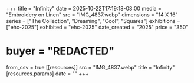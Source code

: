 +++
title = "Infinity"
date = 2025-10-22T17:19:18-08:00
media = "Embroidery on Linen"
src = "IMG_4837.webp"
dimensions = "14 X 16"
series = ["The Collection", "Dreaming", "Cool", "Squares"]
exhibitions = ["ehc-2025"]
exhibited = "ehc-2025"
date_created = "2025"
price = "350"
# buyer = "REDACTED"
from_csv = true
[[resources]]
  src = "IMG_4837.webp"
  title = "Infinity"
  [resources.params]
  date = ""
+++